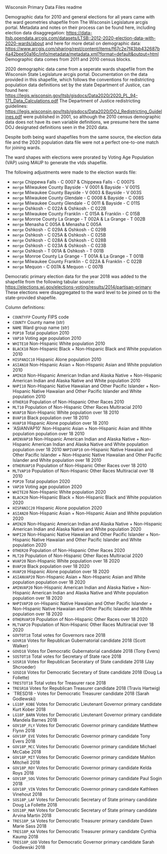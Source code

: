 Wisconsin Primary Data Files readme

Demographic data for 2010 and general elections for all years came with the ward geometries shapefile from The Wisconsin Legislature arcgis portal.
Metadata and notes on their process can be found here, including election data disaggregation: https://data-ltsb.opendata.arcgis.com/datasets/LTSB::2012-2020-election-data-with-2020-wards/about
and here for more detail on demographic data: https://www.arcgis.com/sharing/rest/content/items/f67c2e7f43bb432687b4a42bee50a16c/info/metadata/metadata.xml?format=default&output=html
Demographic data comes from 2011 and 2010 census blocks.

2020 demographic data came from a seperate wards shapefile from the Wisconsin State Legislature arcgis portal. 
Documentation on the data provided in this shapefile, which follows the conventions for redistricting population data definitions set by the state Department of Justice, can found here:
https://legis.wisconsin.gov/ltsb/gisdocs/Data2020/2020_PL_94-171_Data_Calculations.pdf
The Department of Justice redistricting guidelines: https://legis.wisconsin.gov/ltsb/gisdocs/Data2020/DOJ_Redistricting_Guidelines.pdf were published in 2001, so although the 2010 census demographic data does not have its own variable definitions, we presume here the same DOJ designated definitions seen in the 2020 data.

Despite both being ward shapefiles from the same source, the election data file and the 2020 population data file were not a perfect one-to-one match for joining wards.

The ward shapes with elections were prorated by Voting Age Population (VAP) using MAUP to generate the vtds shapefile.

The following adjustments were made to the election wards file:
- `merge` Chippewa Falls - C 0007 & Chippewa Falls - C 0007S
- `merge` Milwaukee County Bayside - V 0001 & Bayside - V 001S
-	`merge` Milwaukee County Bayside - V 0003 & Bayside - V 003S
-	`merge` Milwaukee County Glendale - C 0008 & Bayside - C 008S
-	`merge` Milwaukee County Glendale - C 0011 & Bayside - C 011S
-	`merge` Oshkosh - C 022A & Oshkosh - C 022B
-	`merge` Milwaukee County Franklin - C 015A & Franklin - C 015B
-	`merge` Monroe County La Grange - T 002A & La Grange - T 002B
-	`merge` Menasha C 005A & Menasha C 005A
-	`merge` Oshkosh - C 029A & Oshkosh - C 029B
-	`merge` Oshkosh - C 025A & Oshkosh - C 025B
-	`merge` Oshkosh - C 028A & Oshkosh - C 028B
-	`merge` Oshkosh - C 023A & Oshkosh - C 023B
-	`merge` Oshkosh - T 001A & Oshkosh - T 001B
-	`merge` Monroe County La Grange - T 001A & La Grange - T 001B
-	`merge` Milwaukee County Franklin - C 022A & Franklin - C 022B
-	`merge` Mequon - C 007A & Mequon - C 007B

Democratic primary election data for the year 2018 was added to the shapefile from the following tabular source: https://elections.wi.gov/elections-voting/results/2014/partisan-primary
These elections were disaggregated to the ward level to be joined on to the state-provided shapefile.

Column definitions:

-	`COUNTYFP` County FIPS code
-	`COUNTY` County name (str)
-	`NAME` Ward group name (str) 
-	`POP10` Total population 2010
-	`VAP10` Voting age population 2010
-	`WHITE10` Non-Hispanic White population 2010
-	`BLACK10` Non-Hispanic Black + Non-Hispanic Black and White population 2010
-	`HISPANIC10` Hispanic Alone population 2010
-	`ASIAN10` Non-Hispanic Asian + Non-Hispanic Asian and White population 2010
-	`AMIN10` Non-Hispanic American Indian and Alaska Native + Non-Hispanic American Indian and Alaska Native and White population 2010
-	`NHPI10` Non-Hispanic Native Hawaiian and Other Pacific Islander + Non-Hispanic Native Hawaiian and Other Pacific Islander and White population 2010
-	`OTHER10` Population of Non-Hispanic Other Races 2010
-	`MLT10` Population of Non-Hispanic Other Races Multiracial 2010
-	`WVAP10` Non-Hispanic White population over 18 2010
-	`BVAP10` Black population over 18 2010
-	`HVAP10` Hispanic Alone population over 18 2010
-	'ASIANVAP10' Non-Hispanic Asian + Non-Hispanic Asian and White population population over 18 2010
-	`AMINVAP10` Non-Hispanic American Indian and Alaska Native + Non-Hispanic American Indian and Alaska Native and White population population over 18 2010
	`NHPIVAP10` on-Hispanic Native Hawaiian and Other Pacific Islander + Non-Hispanic Native Hawaiian and Other Pacific Islander and White population over 18 2010
-	`OTHERVAP10` Population of Non-Hispanic Other Races over 18 2010
-	`MLTVAP10` Population of Non-Hispanic Other Races Multiracial over 18 2010
-	`POP20` Total population 2020
-	`VAP20` Voting age population 2020
-	`WHITE20` Non-Hispanic White population 2020
-	`BLACK20` Non-Hispanic Black + Non-Hispanic Black and White population 2020
-	`HISPANIC20` Hispanic Alone population 2020
- 	`ASIAN20` Non-Hispanic Asian + Non-Hispanic Asian and White population 2020
-	`AMIN20` Non-Hispanic American Indian and Alaska Native + Non-Hispanic American Indian and Alaska Native and White population 2020
-	`NHPI20` Non-Hispanic Native Hawaiian and Other Pacific Islander + Non-Hispanic Native Hawaiian and Other Pacific Islander and White population 2020
-	`OTHER20` Population of Non-Hispanic Other Races 2020
-	`MLT20` Population of Non-Hispanic Other Races Multiracial 2020
-	`WVAP20` Non-Hispanic White population over 18 2020
-	`BVAP20` Black population over 18 2020
-	`HVAP20` Hispanic Alone population over 18 2020
-	`ASIANVAP20` Non-Hispanic Asian + Non-Hispanic Asian and White population population over 18 2020
-	`AMINVAP20` Non-Hispanic American Indian and Alaska Native + Non-Hispanic American Indian and Alaska Native and White population population over 18 2020
-	`NHPIVAP20` on-Hispanic Native Hawaiian and Other Pacific Islander + Non-Hispanic Native Hawaiian and Other Pacific Islander and White population over 18 2020
-	`OTHERVAP20` Population of Non-Hispanic Other Races over 18 2020
-	`MLTVAP20` Population of Non-Hispanic Other Races Multiracial over 18 2020
-	`GOVTOT18` Total votes for Governors race 2018
-	`GOVR18` Votes for Republican Gubernatorial candidate 2018 (Scott Walker)
-	`GOVD18` Votes for Democratic Gubernatorial candidate 2018 (Tony Evers)
-	`SOSTOT18` Total votes for Secretary of State race 2018
-	`SOSR18` Votes for Republican Seceratary of State candidate 2018 (Jay Shcroeder)
-	`SOSD18` Votes for Democratic Secretary of State candidate 2018 (Doug La Follette)
-	`TRESTOT18` Total votes for Treasurer race 2018
-	`TRESR18` Votes for Republican Treasurer candidate 2018 (Travis Hartwig)
-	`TRESD18 - Votes for Democratic Treasurer candidate 2018 (Sarah Godlewski)
-	`LG18P_KOBE` Votes for Democratic Lieutenant Governor primary candidate Kurt Kober 2018
-	`LG18P_BARN` Votes for Democratic Lieutenant Governor primary candidate Mandela Barnes 2018
-	`GOV18P_FLY` Votes for Democratic Governor primary candidate Matthew Flynn 2018
-	`GOV18P_EVE` Votes for Democratic Governor primary candidate Tony Evers 2018
-	`GOV18P_MCC` Votes for Democratic Governor primary candidate Michael McCabe 2018
-	`GOV18P_MIT` Votes for Democratic Governor primary candidate Mahlon Mitchell 2018
-	`GOV18P_ROY` Votes for Democratic Governor primary candidate Kelda Roys 2018
-	`GOV18P_SOG` Votes for Democratic Governor primary candidate Paul Sogin 2018
-	`GOV18P_VIN` Votes for Democratic Governor primary candidate Kathleen Vinehout 2018
-	`SOS18P_LAF` Votes for Democratic Secretary of State primary candidate Doug La Follette 2018
-	`SOS18P_MAR` Votes for Democratic Secretary of State primary candidate Arvina Martin 2018
-	`TRES18P_SA` Votes for Democratic Treasurer primary candidate Dawn Marie Sass 2018
-	`TRES18P_KA` Votes for Democratic Treasurer primary candidate Cynthia Kaump 2018
-	`TRES18P_GOD` Votes for Democratic Governor primary candidate Sarah Godlewski 2018
